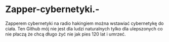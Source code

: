 # Zapper-cybernetyki.-
Zapperem cybernetyki na radio hakingiem można wstawiać cybernetykę do ciała.
Ten Github mój nie jest dla ludzi naturalnych tylko dla ulepszonych co nie płaczą że chcą długo żyć nie jak pies 120 lat i umrzeć. 

